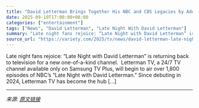 ```yaml
---
title: "David Letterman Brings Together His NBC and CBS Legacies by Adding 1,800 ‘Late Night’ Episodes to His Samsung TV Plus Channel"
date: 2025-09-10T17:00:00+08:00
categories: ["entertainment"]
tags: ["News", "David Letterman", "Late Night With David Letterman"]
summary: "Late night fans rejoice: “Late Night with David Letterman” is returning back to television for a new one-of-a-kind channel.&#160; Letterman TV, a 24/7 TV channel available only on Samsung TV Plus, wil"
source_url: "https://variety.com/2025/tv/news/david-letterman-late-night-tv-samsung-tv-plus-episodes-1236513289/"
---
```


Late night fans rejoice: “Late Night with David Letterman” is returning back to television for a new one-of-a-kind channel.&#160; Letterman TV, a 24/7 TV channel available only on Samsung TV Plus, will begin to air over 1,800 episodes of NBC’s “Late Night with David Letterman.” Since debuting in 2024, Letterman TV has become the hub [&#8230;]

---

*来源: [原文链接](https://variety.com/2025/tv/news/david-letterman-late-night-tv-samsung-tv-plus-episodes-1236513289/)*
